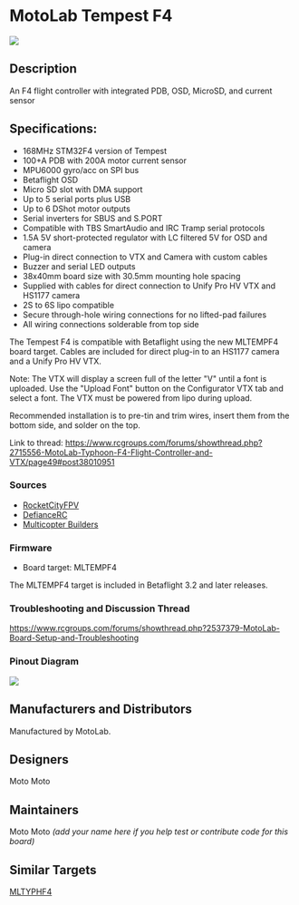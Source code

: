 # MotoLab Tempest F4

![](https://static.rcgroups.net/forums/attachments/4/5/2/0/2/8/a10242740-88-Angle.jpg)

## Description

An F4 flight controller with integrated PDB, OSD, MicroSD, and current sensor

## Specifications:

- 168MHz STM32F4 version of Tempest
- 100+A PDB with 200A motor current sensor
- MPU6000 gyro/acc on SPI bus
- Betaflight OSD
- Micro SD slot with DMA support
- Up to 5 serial ports plus USB
- Up to 6 DShot motor outputs
- Serial inverters for SBUS and S.PORT
- Compatible with TBS SmartAudio and IRC Tramp serial protocols
- 1.5A 5V short-protected regulator with LC filtered 5V for OSD and camera
- Plug-in direct connection to VTX and Camera with custom cables
- Buzzer and serial LED outputs
- 38x40mm board size with 30.5mm mounting hole spacing
- Supplied with cables for direct connection to Unify Pro HV VTX and HS1177 camera
- 2S to 6S lipo compatible
- Secure through-hole wiring connections for no lifted-pad failures
- All wiring connections solderable from top side

The Tempest F4 is compatible with Betaflight using the new MLTEMPF4 board target.
Cables are included for direct plug-in to an HS1177 camera and a Unify Pro HV VTX.

Note: The VTX will display a screen full of the letter "V" until a font is uploaded. Use the "Upload Font" button on the Configurator VTX tab and select a font. The VTX must be powered from lipo during upload.

Recommended installation is to pre-tin and trim wires, insert them from the bottom side, and solder on the top.

Link to thread:
https://www.rcgroups.com/forums/showthread.php?2715556-MotoLab-Typhoon-F4-Flight-Controller-and-VTX/page49#post38010951

### Sources

- [RocketCityFPV](http://www.rocketcityfpv.com/MotoLab-Tempest-F4-Flight-Controller-FC_p_111.html)
- [DefianceRC](https://www.defiancerc.com/collections/flight-controller/products/motolab-tempest-f4-flight-controller)
- [Multicopter Builders](https://multicopterbuilders.com/collections/flight-controller/products/motolab-tempest-f4-flight-controller-fc)

### Firmware

- Board target: MLTEMPF4

The MLTEMPF4 target is included in Betaflight 3.2 and later releases.

### Troubleshooting and Discussion Thread

https://www.rcgroups.com/forums/showthread.php?2537379-MotoLab-Board-Setup-and-Troubleshooting

### Pinout Diagram

![](https://static.rcgroups.net/forums/attachments/4/5/2/0/2/8/a14563873-224-TempestF4-PinOut.jpg)

## Manufacturers and Distributors

Manufactured by MotoLab.

## Designers

Moto Moto

## Maintainers

Moto Moto
_(add your name here if you help test or contribute code for this board)_

## Similar Targets

[MLTYPHF4](MLTYPHF4)

